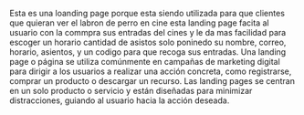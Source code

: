  Esta es una loanding page porque esta siendo utilizada para que clientes que quieran ver el labron de perro en cine esta 
landing page facita al usuario con la commpra sus entradas del cines y le da mas facilidad para escoger un horario cantidad de asistos
solo poninedo su nombre, correo, horario, asientos, y un codigo para que recoga sus entradas.
Una landing page o página se utiliza comúnmente en campañas de marketing digital para dirigir a los usuarios a
realizar una acción concreta, como registrarse, comprar un producto o descargar un recurso. Las landing pages se centran
en un solo producto o servicio y están diseñadas para minimizar distracciones, guiando al usuario hacia la acción
deseada.
